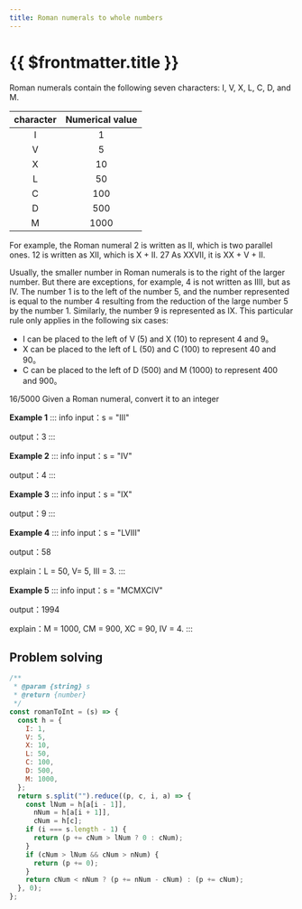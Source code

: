 ```yaml
---
title: Roman numerals to whole numbers
---
```


# {{ $frontmatter.title }}

Roman numerals contain the following seven characters: I, V, X, L, C, D, and M.

| character | Numerical value |
| :--: | :--: |
|  I   |  1   |
|  V   |  5   |
|  X   |  10  |
|  L   |  50  |
|  C   | 100  |
|  D   | 500  |
|  M   | 1000 |

For example, the Roman numeral 2 is written as II, which is two parallel ones. 12 is written as XII, which is X + II. 27 As XXVII, it is XX + V + II.

Usually, the smaller number in Roman numerals is to the right of the larger number. But there are exceptions, for example, 4 is not written as IIII, but as IV. The number 1 is to the left of the number 5, and the number represented is equal to the number 4 resulting from the reduction of the large number 5 by the number 1. Similarly, the number 9 is represented as IX. This particular rule only applies in the following six cases:

- I can be placed to the left of V (5) and X (10) to represent 4 and 9。
- X can be placed to the left of L (50) and C (100) to represent 40 and 90。
- C can be placed to the left of D (500) and M (1000) to represent 400 and 900。


16/5000
Given a Roman numeral, convert it to an integer

**Example 1**
::: info
input：s = "III"

output：3
:::

**Example 2**
::: info
input：s = "IV"

output：4
:::

**Example 3**
::: info
input：s = "IX"

output：9
:::

**Example 4**
::: info
input：s = "LVIII"

output：58

explain：L = 50, V= 5, III = 3.
:::

**Example 5**
::: info
input：s = "MCMXCIV"

output：1994

explain：M = 1000, CM = 900, XC = 90, IV = 4.
:::

## Problem solving

```js
/**
 * @param {string} s
 * @return {number}
 */
const romanToInt = (s) => {
  const h = {
    I: 1,
    V: 5,
    X: 10,
    L: 50,
    C: 100,
    D: 500,
    M: 1000,
  };
  return s.split("").reduce((p, c, i, a) => {
    const lNum = h[a[i - 1]],
      nNum = h[a[i + 1]],
      cNum = h[c];
    if (i === s.length - 1) {
      return (p += cNum > lNum ? 0 : cNum);
    }
    if (cNum > lNum && cNum > nNum) {
      return (p += 0);
    }
    return cNum < nNum ? (p += nNum - cNum) : (p += cNum);
  }, 0);
};
```
